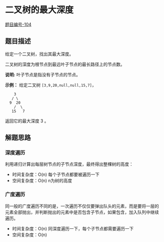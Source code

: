 # 二叉树的最大深度

[题目编号-104](https://leetcode-cn.com/problems/maximum-depth-of-binary-tree/)



## 题目描述

给定一个二叉树，找出其最大深度。

二叉树的深度为根节点到最远叶子节点的最长路径上的节点数。

**说明:** 叶子节点是指没有子节点的节点。

**示例：**
给定二叉树 `[3,9,20,null,null,15,7]`，

```
    3
   / \
  9  20
    /  \
   15   7
```

返回它的最大深度 3 。



## 解题思路

### 深度遍历

利用递归计算出每层树节点的子节点深度，最终得出整棵树的高度：

* 时间复杂度：O(n)  每个子节点都要被遍历一下
* 空间复杂度：O(n) n为树的高度



### 广度遍历

同一般的广度遍历不同的是，一次遍历不仅仅要弹出队头的元素，而是要将一层的元素全部抛出，并判断抛出的元素中是否包含子节点，如果包含，加入队列中继续遍历。

* 时间复杂度：O(n)  同深度遍历一下，每个子节点都需要遍历一下
* 空间复杂度：O(n)